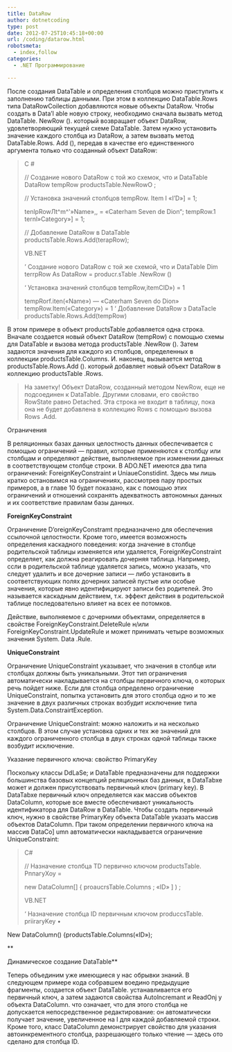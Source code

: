 ```yaml
---
title: DataRow
author: dotnetcoding
type: post
date: 2012-07-25T10:45:18+00:00
url: /coding/datarow.html
robotsmeta:
  - index,follow
categories:
  - .NET Программирование

---
```

После создания DataTable и определения столбцов можно приступить к заполнению таблицы данными. При этом в коллекцию DataTable.Rows типа DataRowCoilection добавляются новые объекты DataRow. <!--more-->Чтобы создать в Data&#8217;I able новую строку, необходимо сначала вызвать метод DataTable. NewRow (). который возвращает объект DataRow, удовлетворяющий текущей схеме DataTable. Затем нужно установить значение каждого столбца из DataRow, а затем вызвать метод DataTable.Rows. Add (), передав в качестве его единственного аргумента только что созданный объект DataRow:

> С #
> 
> // Создание нового DataRow с той жо схемок, что и DataTable DataRow tempRow productsTable.NewRowO ;
> 
> // Установка значений столбцов tempRow. Item I &#171;I&#8217;D&#187;] = 1;
> 
> tenlpRowЛt^m^'&#187;Name&#187;,, = &#171;Caterham Seven de Dion“; tempRow.1 ternl&#187;Category&#187;] = 1;
> 
> // Добавление DataRow в DataTable productsTable.Rows.Add(terapRow);
> 
> VB.NET
> 
> ’ Создание нового DataRow с той же схемой, что и DataTable Dim terrpRow As DataRow = producr.sTable .NewRow ()
> 
> &#8216; Установка значений столбцов tempRow,itemCID&#187;) = 1
> 
> tempRorf.iten(&#171;Name&#187;) &#8212; &#171;Caterham Seven do Dion&#187; tempRow.Item(&#171;Category&#187;) = 1 &#8216; Добавление DataRow з DataTacle productsTable.Rows.Add(tempRow)

В этом примере в объект productsTable добавляется одна строка. Вначале создается новый объект DataRow (tempRow) с помощью схемы для DataTable и вызова метода productsTablе .NewRow (). Затем задаются значения для каждого из столбцов, определенных в коллекции productsTable.Columns. И. наконец, вызывается метод productsTable.Rows.Add (). который добавляет новый объект DataRow в коллекцию productsTable .Rows.

> На заметку! Объект DataRow, созданный методом NewRow, еще не подсоединен к DataTable. Другими словами, его свойство RowState равно Detached. Эта строка не входит в таблицу, пока она не будет добавлена в коллекцию Rows с помощью вызова Rows .Add. 

Ограничения
  
В реляционных базах данных целостность данных обеспечивается с помощью ограничений — правил, которые применяются к столбцу или столбцам и определяют действие, выполняемое прн изменении данных в соответствующем столбце строки. В ADO.NET имеются два типа ограничений: ForeignKeyConstraint и UniaueConstidint. Здесь мы лишь кратко остановимся на ограничениях, рассмотрев пару простых примеров, а в главе 10 будет показано, как с помощью этих ограничений и отношений сохранять адекватность автономных данных и их соответствие правилам базы данных.

**ForeignKeyConstraint**

Ограничение D&#8217;oreignKeyConstramt предназначено для обеспечения ссылочной целостности. Кроме того, имеется возможность определения каскадного поведения: когда значение в столбце родительской таблицы изменяется или удаляется, ForeignKeyConstraint определяет, как должна реагировать дочерняя таблица. Например, ссли в родительской таблице удаляется запись, можно указать, что следует удалить и все дочерние записи — либо установить в соответствующих полях дочерних записей пустые или особые значения, которые явно идентифицируют записи без родителей. Это называется каскадным действием, т.к. эффект действия в родительской таблице последовательно влияет на всех ее потомков.

Действие, выполняемое с дочерними объектами, определяется в свойстве ForeignKeyConstraint.DeleteRule н/или ForeignKeyConstraint.UpdateRule и может принимать четыре возможных значения System. Data .Rule.
  
**UniqueConstraint**

Ограничение UniqueConstraint указывает, что значения в столбце или столбцах должны быть уникальными. Этот тип ограничения автоматически накладывается на столбцы первичного ключа, о которых речь пойдет ниже. Если для столбца определено ограничение UniqueConstraint, попытка установить для этого столбца одно и то же значение в двух различных строках возбудит исключение типа System.Data.ConstrairtException.

Ограничение UniqueConstraint: можно наложить и на несколько столбцов. В этом случае установка одних и тех же значений для каждого ограниченного столбца в двух строках одной таблицы также возбудит исключение.

Указание первичного ключа: свойство PrimaryKey

Поскольку классы DdLaSe; и DataTable предназначены для поддержки большинства базовых концепций реляционных баз данных, в DataTabxe может и должен присутствовать первичный ключ (primary key). В DataTabxe первичный ключ определяется как массив объектов DataColumn, которые все вместе обеспечивают уникальность идентификатора для DataRow в DataTable. Чтобы создать первичный ключ, нужно в свойстве PrimaryKey объекта DataTable указать массив объектов DataColumn. При таком определении первичного ключа на массив DataCo] umn автоматически накладывается ограничение UniqueConstraint:

> C#
> 
> // Назначение столбца TD первично ключом productsTable. РппагуХоу =
> 
> new DataColumn[] { proaucrsTable.Columns ; &#171;ID&#187; ] ) ;
> 
> VB.NET
> 
> &#8216; Назначение столбца ID первичным ключом produccsTable. priiraryKey •

New DataColumn() {productsTable.Columns(&#171;ID&#187;);
  
**
  
Динамическое создание DataTable**

Теперь объединим уже имеющиеся у нас обрывки знаний. В следующем примере кода собравшем воедино предыдущие фрагменты, создается объект DataTable. устанавливается его первичный ключ, а затем задаются свойства Autolncremant и ReadOnj у объекта DataColumn. что означает, что для этого столбца не допускается непосредственное редактирование: он автоматически получает значение, увеличенное на I для каждой добавляемой строки. Кроме того, класс DataColumn демонстрирует свойство для указания автоинкрементного столбца, разрешающего только чтение — здесь ото сделано для столбца ID.